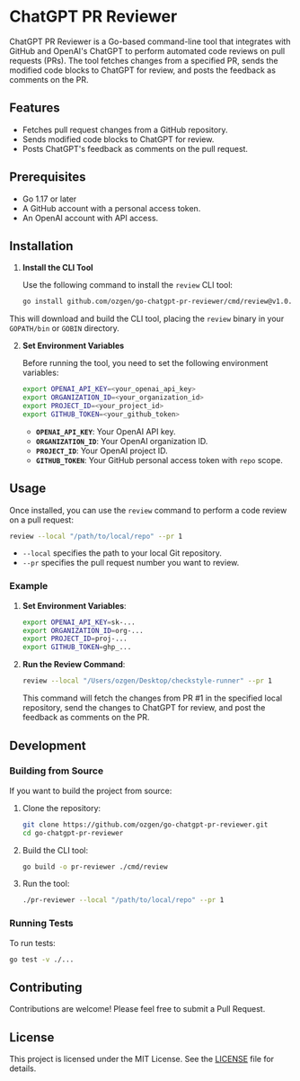 
# ChatGPT PR Reviewer

ChatGPT PR Reviewer is a Go-based command-line tool that integrates with GitHub and OpenAI's ChatGPT to perform automated code reviews on pull requests (PRs). The tool fetches changes from a specified PR, sends the modified code blocks to ChatGPT for review, and posts the feedback as comments on the PR.

## Features

- Fetches pull request changes from a GitHub repository.
- Sends modified code blocks to ChatGPT for review.
- Posts ChatGPT's feedback as comments on the pull request.

## Prerequisites

- Go 1.17 or later
- A GitHub account with a personal access token.
- An OpenAI account with API access.

## Installation

1. **Install the CLI Tool**

   Use the following command to install the `review` CLI tool:

   ```bash
   go install github.com/ozgen/go-chatgpt-pr-reviewer/cmd/review@v1.0.3
   ```

This will download and build the CLI tool, placing the `review` binary in your `GOPATH/bin` or `GOBIN` directory.

2. **Set Environment Variables**

   Before running the tool, you need to set the following environment variables:

   ```bash
   export OPENAI_API_KEY=<your_openai_api_key>
   export ORGANIZATION_ID=<your_organization_id>
   export PROJECT_ID=<your_project_id>
   export GITHUB_TOKEN=<your_github_token>
   ```

    - **`OPENAI_API_KEY`**: Your OpenAI API key.
    - **`ORGANIZATION_ID`**: Your OpenAI organization ID.
    - **`PROJECT_ID`**: Your OpenAI project ID.
    - **`GITHUB_TOKEN`**: Your GitHub personal access token with `repo` scope.

## Usage

Once installed, you can use the `review` command to perform a code review on a pull request:

```bash
review --local "/path/to/local/repo" --pr 1
```

- `--local` specifies the path to your local Git repository.
- `--pr` specifies the pull request number you want to review.

### Example

1. **Set Environment Variables**:

   ```bash
   export OPENAI_API_KEY=sk-...
   export ORGANIZATION_ID=org-...
   export PROJECT_ID=proj-...
   export GITHUB_TOKEN=ghp_...
   ```

2. **Run the Review Command**:

   ```bash
   review --local "/Users/ozgen/Desktop/checkstyle-runner" --pr 1
   ```

   This command will fetch the changes from PR #1 in the specified local repository, send the changes to ChatGPT for review, and post the feedback as comments on the PR.

## Development

### Building from Source

If you want to build the project from source:

1. Clone the repository:

   ```bash
   git clone https://github.com/ozgen/go-chatgpt-pr-reviewer.git
   cd go-chatgpt-pr-reviewer
   ```

2. Build the CLI tool:

   ```bash
   go build -o pr-reviewer ./cmd/review
   ```

3. Run the tool:

   ```bash
   ./pr-reviewer --local "/path/to/local/repo" --pr 1
   ```

### Running Tests

To run tests:

```bash
go test -v ./...
```

## Contributing

Contributions are welcome! Please feel free to submit a Pull Request.

## License

This project is licensed under the MIT License. See the [LICENSE](LICENSE) file for details.

